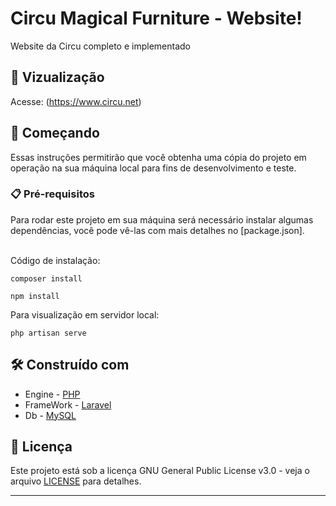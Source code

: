 # Circu Magical Furniture - Website!

Website da Circu completo e implementado <br>

## 👀 Vizualização

Acesse: (https://www.circu.net)

## 🚀 Começando

Essas instruções permitirão que você obtenha uma cópia do projeto em operação na sua máquina local para fins de desenvolvimento e teste.


### 📋 Pré-requisitos

Para rodar este projeto em sua máquina será necessário instalar algumas dependências, você pode vê-las com mais detalhes no [package.json]. <br><br>

Código de instalação:

```
composer install

npm install
```
Para visualização em servidor local:
```
php artisan serve
```


## 🛠️ Construído com

* Engine - [PHP](https://www.php.net/docs.php)
* FrameWork - [Laravel](https://laravel.com/docs/10.x)
* Db - [MySQL](https://dev.mysql.com/doc/)


## 📄 Licença

Este projeto está sob a licença GNU General Public License v3.0 - veja o arquivo [LICENSE](https://github.com/leotinoco7/MOD2-Proj-Final/blob/main/LICENSE) para detalhes.

---
